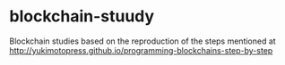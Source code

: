# blockchain-stuudy
Blockchain studies based on the reproduction of the steps mentioned at http://yukimotopress.github.io/programming-blockchains-step-by-step
